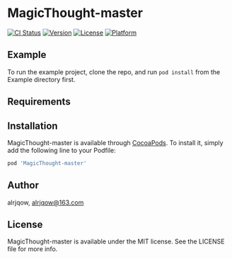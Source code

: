 # MagicThought-master

[![CI Status](https://img.shields.io/travis/alrjqow/MagicThought-master.svg?style=flat)](https://travis-ci.org/alrjqow/MagicThought-master)
[![Version](https://img.shields.io/cocoapods/v/MagicThought-master.svg?style=flat)](https://cocoapods.org/pods/MagicThought-master)
[![License](https://img.shields.io/cocoapods/l/MagicThought-master.svg?style=flat)](https://cocoapods.org/pods/MagicThought-master)
[![Platform](https://img.shields.io/cocoapods/p/MagicThought-master.svg?style=flat)](https://cocoapods.org/pods/MagicThought-master)

## Example

To run the example project, clone the repo, and run `pod install` from the Example directory first.

## Requirements

## Installation

MagicThought-master is available through [CocoaPods](https://cocoapods.org). To install
it, simply add the following line to your Podfile:

```ruby
pod 'MagicThought-master'
```

## Author

alrjqow, alrjqow@163.com

## License

MagicThought-master is available under the MIT license. See the LICENSE file for more info.
